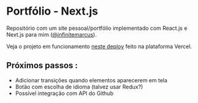 # Portfólio - Next.js

Repositório com um  site pessoal/portfólio implementado com React.js e Next.js para mim ([@infinitemarcus](https://github.com/infinitemarcus)).

Veja o projeto em funcionamento [neste deploy](httsp://marcusnatrielli.vercel.app) feito na plataforma Vercel.

## Próximos passos :

- Adicionar transições quando elementos aparecerem em tela
- Botão com escolha de idioma (talvez usar Redux?)
- Possível integração com API do Github
